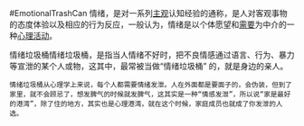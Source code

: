 #EmotionalTrashCan
   情绪，是对一系列[主观](https://baike.baidu.com/item/%E4%B8%BB%E8%A7%82/3181134?fromModule=lemma_inlink)认知经验的通称，是人对客观事物的态度体验以及相应的行为反应，一般认为，情绪是以个体愿望和[需要](https://baike.baidu.com/item/%E9%9C%80%E8%A6%81/9109492?fromModule=lemma_inlink)为中介的一种[心理活动](https://baike.baidu.com/item/%E5%BF%83%E7%90%86%E6%B4%BB%E5%8A%A8/2160998?fromModule=lemma_inlink)。

   情绪垃圾桶情绪垃圾桶，是指当人情绪不好时，把不良情感通过语言、行为、暴力等宣泄的某个人或物，这其中，最常被当做“情绪垃圾桶” 的，就是身边的亲人。

    情绪垃圾桶从心理学上来说，每个人都需要情绪发泄。人在外面都是要面子的，会伪装，但到了家里，就不会顾忌了，想发脾气的时候就发脾气，这其实是一种“情感发泄”，所以说“家是最好的港湾”，除了住的地方，其实也是心理港湾，就在这个时候，家庭成员也就成了你发泄的人选。

